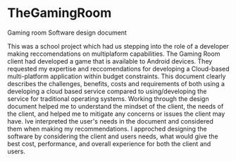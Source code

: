 # TheGamingRoom
Gaming room Software design document

This was a school project which had us stepping into the role of a developer making reccomendations on multiplaform capabilities.
The Gaming Room client had developed a game that is available to Android devices. They requested my expertise and reccomendations for developing a Cloud-based multi-platform application within budget constraints. This document clearly describes the challenges, benefits, costs and requirements of both using a developing a cloud based service compared to using/developing the service for traditional operating systems. Working through the design document helped me to understand the mindset of the client, the needs of the client, and helped me to mitigate any concerns or issues the client may have. Ive interpreted the user's needs in the document and considered them when making my recommendations. I approched designing the software by considering the client and users needs, what would give the best cost, performance, and overall experience for both the client and users.
